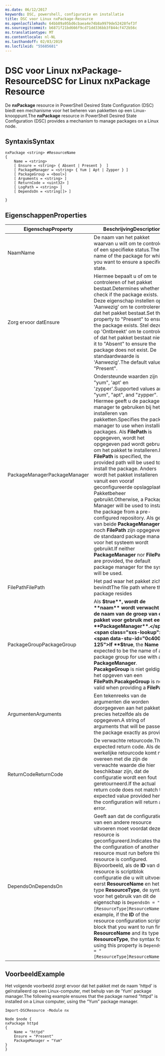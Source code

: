 ```yaml
---
ms.date: 06/12/2017
keywords: DSC, powershell, configuratie en installatie
title: DSC voor Linux nxPackage-Resource
ms.openlocfilehash: 64bb89a95bd6cbaea4e74b8a9979de52428fef3f
ms.sourcegitcommit: b6871f21bd666f9cd71dd336bb3f844cf472b56c
ms.translationtype: MT
ms.contentlocale: nl-NL
ms.lasthandoff: 02/03/2019
ms.locfileid: "55685681"
---
```

# <a name="dsc-for-linux-nxpackage-resource"></a><span data-ttu-id="0c400-103">DSC voor Linux nxPackage-Resource</span><span class="sxs-lookup"><span data-stu-id="0c400-103">DSC for Linux nxPackage Resource</span></span>

<span data-ttu-id="0c400-104">De **nxPackage** resource in PowerShell Desired State Configuration (DSC) biedt een mechanisme voor het beheren van pakketten op een Linux-knooppunt.</span><span class="sxs-lookup"><span data-stu-id="0c400-104">The **nxPackage** resource in PowerShell Desired State Configuration (DSC) provides a mechanism to manage packages on a Linux node.</span></span>

## <a name="syntax"></a><span data-ttu-id="0c400-105">Syntaxis</span><span class="sxs-lookup"><span data-stu-id="0c400-105">Syntax</span></span>

```
nxPackage <string> #ResourceName
{
    Name = <string>
    [ Ensure = <string> { Absent | Present }  ]
    [ PackageManager = <string> { Yum | Apt | Zypper } ]
    [ PackageGroup = <bool>]
    [ Arguments = <string> ]
    [ ReturnCode = <uint32> ]
    [ LogPath = <string> ]
    [ DependsOn = <string[]> ]

}
```

## <a name="properties"></a><span data-ttu-id="0c400-106">Eigenschappen</span><span class="sxs-lookup"><span data-stu-id="0c400-106">Properties</span></span>

|  <span data-ttu-id="0c400-107">Eigenschap</span><span class="sxs-lookup"><span data-stu-id="0c400-107">Property</span></span> |  <span data-ttu-id="0c400-108">Beschrijving</span><span class="sxs-lookup"><span data-stu-id="0c400-108">Description</span></span> |
|---|---|
| <span data-ttu-id="0c400-109">Naam</span><span class="sxs-lookup"><span data-stu-id="0c400-109">Name</span></span>| <span data-ttu-id="0c400-110">De naam van het pakket waarvan u wilt om te controleren of een specifieke status.</span><span class="sxs-lookup"><span data-stu-id="0c400-110">The name of the package for which you want to ensure a specific state.</span></span>|
| <span data-ttu-id="0c400-111">Zorg ervoor dat</span><span class="sxs-lookup"><span data-stu-id="0c400-111">Ensure</span></span>| <span data-ttu-id="0c400-112">Hiermee bepaalt u of om te controleren of het pakket bestaat.</span><span class="sxs-lookup"><span data-stu-id="0c400-112">Determines whether to check if the package exists.</span></span> <span data-ttu-id="0c400-113">Deze eigenschap instellen op 'Aanwezig' om te controleren of dat het pakket bestaat.</span><span class="sxs-lookup"><span data-stu-id="0c400-113">Set this property to "Present" to ensure the package exists.</span></span> <span data-ttu-id="0c400-114">Stel deze in op 'Ontbreekt' om te controleren of dat het pakket bestaat niet.</span><span class="sxs-lookup"><span data-stu-id="0c400-114">Set it to "Absent" to ensure the package does not exist.</span></span> <span data-ttu-id="0c400-115">De standaardwaarde is 'Aanwezig'.</span><span class="sxs-lookup"><span data-stu-id="0c400-115">The default value is "Present".</span></span>|
| <span data-ttu-id="0c400-116">PackageManager</span><span class="sxs-lookup"><span data-stu-id="0c400-116">PackageManager</span></span>| <span data-ttu-id="0c400-117">Ondersteunde waarden zijn "yum", 'apt' en 'zypper'.</span><span class="sxs-lookup"><span data-stu-id="0c400-117">Supported values are "yum", "apt", and "zypper".</span></span> <span data-ttu-id="0c400-118">Hiermee geeft u de package manager te gebruiken bij het installeren van pakketten.</span><span class="sxs-lookup"><span data-stu-id="0c400-118">Specifies the package manager to use when installing packages.</span></span> <span data-ttu-id="0c400-119">Als **FilePath** is opgegeven, wordt het opgegeven pad wordt gebruikt om het pakket te installeren.</span><span class="sxs-lookup"><span data-stu-id="0c400-119">If **FilePath** is specified, the provided path will be used to install the package.</span></span> <span data-ttu-id="0c400-120">Anders wordt het pakket installeren vanuit een vooraf geconfigureerde opslagplaats Pakketbeheer gebruikt.</span><span class="sxs-lookup"><span data-stu-id="0c400-120">Otherwise, a Package Manager will be used to install the package from a pre-configured repository.</span></span> <span data-ttu-id="0c400-121">Als geen van beide **PackageManager** noch **FilePath** zijn opgegeven, de standaard package manager voor het systeem wordt gebruikt.</span><span class="sxs-lookup"><span data-stu-id="0c400-121">If neither **PackageManager** nor **FilePath** are provided, the default package manager for the system will be used.</span></span>|
| <span data-ttu-id="0c400-122">FilePath</span><span class="sxs-lookup"><span data-stu-id="0c400-122">FilePath</span></span>| <span data-ttu-id="0c400-123">Het pad waar het pakket zich bevindt</span><span class="sxs-lookup"><span data-stu-id="0c400-123">The file path where the package resides</span></span>|
| <span data-ttu-id="0c400-124">PackageGroup</span><span class="sxs-lookup"><span data-stu-id="0c400-124">PackageGroup</span></span>| <span data-ttu-id="0c400-125">Als **$true**, wordt de **naam** wordt verwacht dat de naam van de groep van een pakket voor gebruik met een **PackageManager**.</span><span class="sxs-lookup"><span data-stu-id="0c400-125">If **$true**, the **Name** is expected to be the name of a package group for use with a **PackageManager**.</span></span> <span data-ttu-id="0c400-126">**PacakgeGroup** is niet geldig bij het opgeven van een **FilePath**.</span><span class="sxs-lookup"><span data-stu-id="0c400-126">**PacakgeGroup** is not valid when providing a **FilePath**.</span></span>|
| <span data-ttu-id="0c400-127">Argumenten</span><span class="sxs-lookup"><span data-stu-id="0c400-127">Arguments</span></span>| <span data-ttu-id="0c400-128">Een tekenreeks van de argumenten die worden doorgegeven aan het pakket precies hetzelfde als de opgegeven.</span><span class="sxs-lookup"><span data-stu-id="0c400-128">A string of arguments that will be passed to the package exactly as provided.</span></span>|
| <span data-ttu-id="0c400-129">ReturnCode</span><span class="sxs-lookup"><span data-stu-id="0c400-129">ReturnCode</span></span>| <span data-ttu-id="0c400-130">De verwachte retourcode.</span><span class="sxs-lookup"><span data-stu-id="0c400-130">The expected return code.</span></span> <span data-ttu-id="0c400-131">Als de werkelijke retourcode komt niet overeen met die zijn de verwachte waarde die hier beschikbaar zijn, dat de configuratie wordt een fout geretourneerd.</span><span class="sxs-lookup"><span data-stu-id="0c400-131">If the actual return code does not match the expected value provided here, the configuration will return an error.</span></span>|
| <span data-ttu-id="0c400-132">DependsOn</span><span class="sxs-lookup"><span data-stu-id="0c400-132">DependsOn</span></span> | <span data-ttu-id="0c400-133">Geeft aan dat de configuratie van een andere resource uitvoeren moet voordat deze resource is geconfigureerd.</span><span class="sxs-lookup"><span data-stu-id="0c400-133">Indicates that the configuration of another resource must run before this resource is configured.</span></span> <span data-ttu-id="0c400-134">Bijvoorbeeld, als de **ID** van de resource is scriptblok configuratie die u wilt uitvoeren eerst **ResourceName** en het type **ResourceType**, de syntaxis voor het gebruik van dit de eigenschap is `DependsOn = "[ResourceType]ResourceName"`.</span><span class="sxs-lookup"><span data-stu-id="0c400-134">For example, if the **ID** of the resource configuration script block that you want to run first is **ResourceName** and its type is **ResourceType**, the syntax for using this property is `DependsOn = "[ResourceType]ResourceName"`.</span></span>|

## <a name="example"></a><span data-ttu-id="0c400-135">Voorbeeld</span><span class="sxs-lookup"><span data-stu-id="0c400-135">Example</span></span>

<span data-ttu-id="0c400-136">Het volgende voorbeeld zorgt ervoor dat het pakket met de naam 'httpd' is geïnstalleerd op een Linux-computer, met behulp van de 'Yum' package manager.</span><span class="sxs-lookup"><span data-stu-id="0c400-136">The following example ensures that the package named "httpd" is installed on a Linux computer, using the “Yum” package manager.</span></span>

```
Import-DSCResource -Module nx

Node $node {
nxPackage httpd
{
    Name = "httpd"
    Ensure = "Present"
    PackageManager = "Yum"
}
}
```